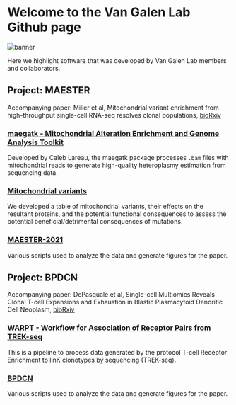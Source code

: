 # Welcome to the Van Galen Lab Github page

![banner](.github/profile/banner.jpg)

Here we highlight software that was developed by Van Galen Lab members and collaborators.

## Project: MAESTER
Accompanying paper: Miller et al, Mitochondrial variant enrichment from high-throughput single-cell RNA-seq resolves clonal populations, [bioRxiv](https://www.biorxiv.org/content/10.1101/2021.03.08.434450v1)

### [maegatk - Mitochondrial Alteration Enrichment and Genome Analysis Toolkit](https://github.com/caleblareau/maegatk)
Developed by Caleb Lareau, the maegatk package processes `.bam` files with mitochondrial reads to generate high-quality heteroplasmy estimation from sequencing data.

### [Mitochondrial variants](https://github.com/EDePasquale/Mitochondrial_variants)
We developed a table of mitochondrial variants, their effects on the resultant proteins, and the potential functional consequences to assess the potential beneficial/detrimental consequences of mutations.

### [MAESTER-2021](https://github.com/vangalenlab/MAESTER-2021)
Various scripts used to analyze the data and generate figures for the paper.

## Project: BPDCN
Accompanying paper: DePasquale et al, Single-cell Multiomics Reveals Clonal T-cell Expansions and Exhaustion in Blastic Plasmacytoid Dendritic Cell Neoplasm, [bioRxiv](https://www.biorxiv.org/content/10.1101/2021.12.01.470599v1)

### [WARPT - Workflow for Association of Receptor Pairs from TREK-seq](https://github.com/mainciburu/WARPT)
This is a pipeline to process data generated by the protocol T-cell Receptor Enrichment to linK clonotypes by sequencing (TREK-seq).

### [BPDCN](https://github.com/EDePasquale/BPDCN)
Various scripts used to analyze the data and generate figures for the paper.

